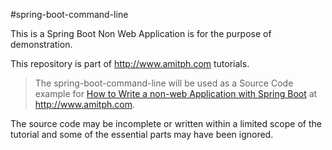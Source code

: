 #spring-boot-command-line

This is a Spring Boot Non Web Application is for the purpose of demonstration.

This repository is part of http://www.amitph.com tutorials.
> The spring-boot-command-line will be used as a Source Code example for [How to Write a non-web Application with Spring Boot](https://www.amitph.com/non-web-application-spring-boot/) at http://www.amitph.com.

The source code may be incomplete or written within a limited scope of the tutorial and some of the essential parts may have been ignored.